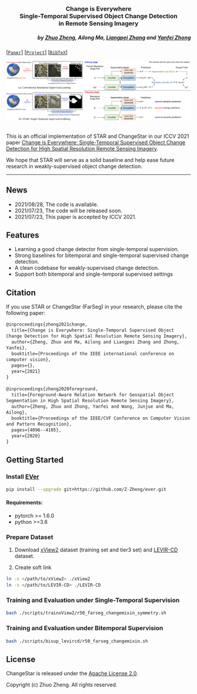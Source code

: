 
<h3 align="center">Change is Everywhere <br>Single-Temporal Supervised Object Change Detection <br>in Remote Sensing Imagery</h3>

<h5 align="right">by <a href="http://zhuozheng.top/">Zhuo Zheng</a>, Ailong Ma, <a href="http://www.lmars.whu.edu.cn/prof_web/zhangliangpei/rs/index.html">Liangpei Zhang</a> and <a href="http://rsidea.whu.edu.cn/">Yanfei Zhong</a></h5>

[[`Paper`](https://arxiv.org/abs/2108.07002)] [[`Project`](https://zhuozheng.top/changestar/)] [[`BibTeX`](#Citation)]

<div align="center">
  <img src="https://raw.githubusercontent.com/Z-Zheng/images_repo/master/changestar.png"><br><br>
</div>

This is an official implementation of STAR and ChangeStar in our ICCV 2021 paper [Change is Everywhere: Single-Temporal Supervised Object Change Detection for High Spatial Resolution Remote Sensing Imagery](#).

We hope that STAR will serve as a solid baseline and help ease future research in weakly-supervised object change detection.


---------------------
## News

- 2021/08/28, The code is available.
- 2021/07/23, The code will be released soon.
- 2021/07/23, This paper is accepted by ICCV 2021.

## Features

- Learning a good change detector from single-temporal supervision.
- Strong baselines for bitemporal and single-temporal supervised change detection.
- A clean codebase for weakly-supervised change detection.
- Support both bitemporal and single-temporal supervised settings

## <a name="Citation"></a>Citation
If you use STAR or ChangeStar (FarSeg) in your research, please cite the following paper:
```text
@inproceedings{zheng2021change,
  title={Change is Everywhere: Single-Temporal Supervised Object Change Detection for High Spatial Resolution Remote Sensing Imagery},
  author={Zheng, Zhuo and Ma, Ailong and Liangpei Zhang and Zhong, Yanfei},
  booktitle={Proceedings of the IEEE international conference on computer vision},
  pages={},
  year={2021}
}

@inproceedings{zheng2020foreground,
  title={Foreground-Aware Relation Network for Geospatial Object Segmentation in High Spatial Resolution Remote Sensing Imagery},
  author={Zheng, Zhuo and Zhong, Yanfei and Wang, Junjue and Ma, Ailong},
  booktitle={Proceedings of the IEEE/CVF Conference on Computer Vision and Pattern Recognition},
  pages={4096--4105},
  year={2020}
}
```



## Getting Started
### Install [EVer](https://github.com/Z-Zheng/ever)

```bash
pip install --upgrade git+https://github.com/Z-Zheng/ever.git
```

#### Requirements:
- pytorch >= 1.6.0
- python >=3.6

### Prepare Dataset
1. Download [xView2](https://xview2.org/) dataset (training set and tier3 set) and [LEVIR-CD](https://drive.google.com/open?id=1dLuzldMRmbBNKPpUkX8Z53hi6NHLrWim) dataset. 

2. Create soft link
```bash
ln -s </path/to/xView2> ./xView2
ln -s </path/to/LEVIR-CD> ./LEVIR-CD
```

### Training and Evaluation under Single-Temporal Supervision
```bash
bash ./scripts/trainxView2/r50_farseg_changemixin_symmetry.sh
```

### Training and Evaluation under Bitemporal Supervision
```bash
bash ./scripts/bisup_levircd/r50_farseg_changemixin.sh
```

## License
ChangeStar is released under the [Apache License 2.0](https://github.com/Z-Zheng/ChangeStar/blob/master/LICENSE).

Copyright (c) Zhuo Zheng. All rights reserved.

